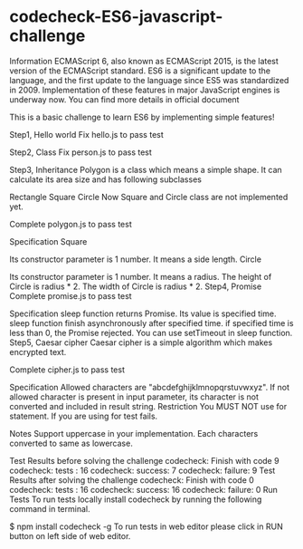 # codecheck-ES6-javascript-challenge
Information
ECMAScript 6, also known as ECMAScript 2015, is the latest version of the ECMAScript standard. ES6 is a significant update to the language, and the first update to the language since ES5 was standardized in 2009. Implementation of these features in major JavaScript engines is underway now.
You can find more details in official document

This is a basic challenge to learn ES6 by implementing simple features!

Step1, Hello world
Fix hello.js to pass test

Step2, Class
Fix person.js to pass test

Step3, Inheritance
Polygon is a class which means a simple shape.
It can calculate its area size and has following subclasses

Rectangle
Square
Circle
Now Square and Circle class are not implemented yet.

Complete polygon.js to pass test

Specification
Square

Its constructor parameter is 1 number. It means a side length.
Circle

Its constructor parameter is 1 number. It means a radius.
The height of Circle is radius * 2.
The width of Circle is radius * 2.
Step4, Promise
Complete promise.js to pass test

Specification
sleep function returns Promise. Its value is specified time.
sleep function finish asynchronously after specified time.
if specified time is less than 0, the Promise rejected.
You can use setTimeout in sleep function.
Step5, Caesar cipher
Caesar cipher is a simple algorithm which makes encrypted text.

Complete cipher.js to pass test

Specification
Allowed characters are "abcdefghijklmnopqrstuvwxyz".
If not allowed character is present in input parameter, its character is not converted and included in result string.
Restriction
You MUST NOT use for statement.
If you are using for test fails.

Notes
Support uppercase in your implementation.
Each characters converted to same as lowercase.

Test Results before solving the challenge
codecheck: Finish with code 9
codecheck: tests  : 16
codecheck: success: 7
codecheck: failure: 9
Test Results after solving the challenge
codecheck: Finish with code 0
codecheck: tests  : 16
codecheck: success: 16
codecheck: failure: 0
Run Tests
To run tests locally install codecheck by running the following command in terminal.

$ npm install codecheck -g
To run tests in web editor please click in RUN button on left side of web editor.

